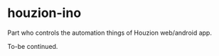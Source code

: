 # houzion-ino
Part who controls the automation things of Houzion web/android app.

To-be continued.
